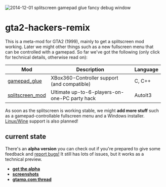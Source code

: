 
![2014-12-01 splitscreen gamepad glue fancy debug window](https://cloud.githubusercontent.com/assets/7833187/5239777/1b5f3b2a-78ee-11e4-8992-4a47f8038041.jpg)


# gta2-hackers-remix
This is a meta-mod for GTA2 (1999), mainly to get a splitscreen mod working. Later we might other things such as a new fullscreen menu that can be controlled with a gamepad. So far we've got the following (only click for technical details, otherwise read on):


Mod | Description | Language
----|-------------|------------
[gamepad_glue](https://github.com/Bytewerk/gta2-hackers-remix/tree/master/gamepad_glue) | XBox360-Controller support (and compatible) | C, C++
[splitscreen_mod](https://github.com/Bytewerk/gta2-hackers-remix/tree/master/splitscreen_mod) | Ultimate up-to-6-players-on-one-PC party hack | AutoIt3

As soon as the splitscreen is working stable, we might **add more stuff** such as a gamepad-controllable fullscreen menu and a Windows installer. [Linux/Wine](https://github.com/Bytewerk/gta2-hackers-remix/wiki/Linux-(Wine)) support is also planned!

## current state
There's an **alpha version** you can check out if you're prepared to give some feedback and [report bugs!](https://github.com/Bytewerk/gta2-hackers-remix/issues) It still has lots of issues, but it works as a technical preview.

* **[get the alpha](https://github.com/Bytewerk/gta2-hackers-remix/releases/tag/0.2.0-splitscreen_mod)**
* **[screenshots](https://github.com/Bytewerk/gta2-hackers-remix/issues/1)**
* **[gtamp.com thread](http://gtamp.com/forum/viewtopic.php?f=4&t=776)**
